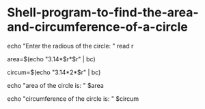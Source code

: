 # Shell-program-to-find-the-area-and-circumference-of-a-circle

echo "Enter the radious of the circle: "
read r

area=$(echo "3.14*$r*$r" | bc)

circum=$(echo "3.14*2*$r" | bc)

echo "area of the circle is: " $area

echo "circumference of the circle is: " $circum
